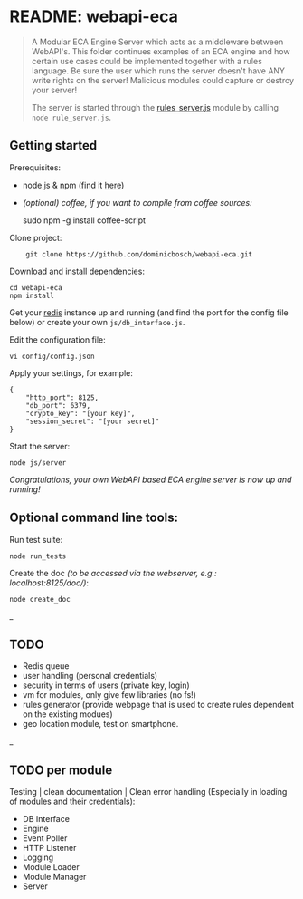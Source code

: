 README: webapi-eca
==================

>A Modular ECA Engine Server which acts as a middleware between WebAPI's.
>This folder continues examples of an ECA engine and how certain use cases could be implemented together with a rules language.
>Be sure the user which runs the server doesn't have ANY write rights on the server!
>Malicious modules could capture or destroy your server!
>
>
>The server is started through the [rules_server.js](rules_server.html) module by calling `node rule_server.js`. 


Getting started
---------------
Prerequisites:

 - node.js & npm (find it [here](http://nodejs.org/))
 - *(optional) coffee, if you want to compile from coffee sources:*
 
	sudo npm -g install coffee-script
 
Clone project:

        git clone https://github.com/dominicbosch/webapi-eca.git

Download and install dependencies:

    cd webapi-eca
    npm install

Get your [redis](http://redis.io/) instance up and running (and find the port for the config file below) or create your own `js/db_interface.js`.

Edit the configuration file:

    vi config/config.json
    
Apply your settings, for example:

    {
        "http_port": 8125,
        "db_port": 6379,
        "crypto_key": "[your key]",
        "session_secret": "[your secret]"
    }

Start the server:

    node js/server
    
*Congratulations, your own WebAPI based ECA engine server is now up and running!*

Optional command line tools:
----------------------------
Run test suite:

    node run_tests
    
Create the doc *(to be accessed via the webserver, e.g.: localhost:8125/doc/)*:

    node create_doc

_

TODO
----

* Redis queue
* user handling (personal credentials)
* security in terms of users (private key, login)
* vm for modules, only give few libraries (no fs!)
* rules generator (provide webpage that is used to create rules dependent on the existing modues)
* geo location module, test on smartphone.

_

TODO per module
---------------

Testing | clean documentation | Clean error handling (Especially in loading of modules and their credentials):

* DB Interface
* Engine
* Event Poller
* HTTP Listener
* Logging
* Module Loader
* Module Manager
* Server

